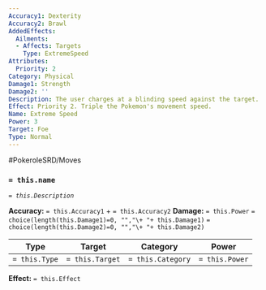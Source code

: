 ```yaml
---
Accuracy1: Dexterity
Accuracy2: Brawl
AddedEffects:
  Ailments:
  - Affects: Targets
    Type: ExtremeSpeed
Attributes:
  Priority: 2
Category: Physical
Damage1: Strength
Damage2: ''
Description: The user charges at a blinding speed against the target.
Effect: Priority 2. Triple the Pokemon's movement speed.
Name: Extreme Speed
Power: 3
Target: Foe
Type: Normal
---
```


#PokeroleSRD/Moves

### `= this.name` 
*`= this.Description`*

**Accuracy:** `= this.Accuracy1` + `= this.Accuracy2`
**Damage:** `= this.Power` `= choice(length(this.Damage1)=0, "","\+ "+ this.Damage1)` `= choice(length(this.Damage2)=0, "","\+ "+ this.Damage2)`

| Type          | Target          | Category          | Power          |
| ------------- | --------------- | ----------------  | -------------- |
| `= this.Type` | `= this.Target` | `= this.Category` | `= this.Power` | 

**Effect:** `= this.Effect`
